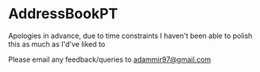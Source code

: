 # AddressBookPT

Apologies in advance, due to time constraints I haven't been able to polish this as much as I'd've liked to

Please email any feedback/queries to adammir97@gmail.com
